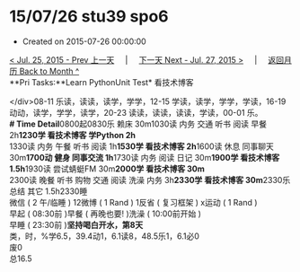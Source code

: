 # 15/07/26 stu39 spo6

* Created on 2015-07-26 00:00:00

[&lt; Jul. 25, 2015 - Prev 上一天](d25.md)     \|     [下一天 Next - Jul. 27, 2015 &gt;](d27.md)     \|     [返回月历 Back to Month ^](index.md)   
**Pri Tasks:**Learn PythonUnit Test\* 看技术博客  
  
&lt;/div&gt;08-11 乐读，读读，读学，学学，12-15 学读，读学，学学，学读，16-19 动动，读学，学学，读学，20-23 读读，读读，读读，学读，00-01 乐。  
**\# Time Detail**0800起0830乐 赖床 30m1030读 内务 交通 听书 阅读 早餐 2h**1230学 看技术博客 学Python 2h**  
1330读 内务 午餐 听书 阅读 1h**1530学 看技术博客 2h**1600读 休息 同事聊天 30m**1700动 健身 同事交流 1h**1730读 内务 阅读 日记 30m**1900学 看技术博客 1.5h**1930读 尝试蜻蜓FM 30m**2000学 看技术博客 30m**  
2300读 晚餐 听书 购物 交通 阅读 洗澡 内务 3h**2330学 看技术博客 30m**2330乐 总结 其它 1.5h2330睡  
微信 \( 2 午/临睡 \) 12微博 \( 1 Rand \) 1反省 \( 复习框架 \) x运动 \( 1 Rand \)  
早起 \( 08:30前 \)早餐 \( 再晚也要! \)洗澡 \( 10:00前开始 \)  
早睡 \( 23:30前 \)**坚持喝白开水，第8天**  
类，时，%学6.5，39.4动1，6.1读8，48.5乐1，6.1必0  
废0  
总16.5

